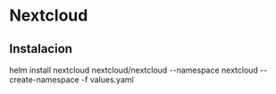 # Nextcloud

## Instalacion

helm install nextcloud nextcloud/nextcloud --namespace nextcloud --create-namespace -f values.yaml